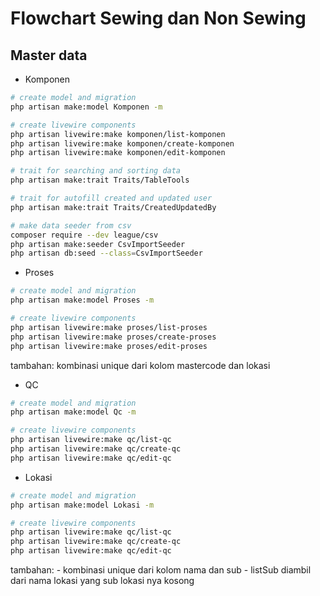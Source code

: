 # Flowchart Sewing dan Non Sewing

## Master data
- Komponen
```bash
# create model and migration
php artisan make:model Komponen -m

# create livewire components
php artisan livewire:make komponen/list-komponen
php artisan livewire:make komponen/create-komponen
php artisan livewire:make komponen/edit-komponen

# trait for searching and sorting data
php artisan make:trait Traits/TableTools

# trait for autofill created and updated user
php artisan make:trait Traits/CreatedUpdatedBy

# make data seeder from csv 
composer require --dev league/csv
php artisan make:seeder CsvImportSeeder
php artisan db:seed --class=CsvImportSeeder
```

- Proses
```bash
# create model and migration
php artisan make:model Proses -m

# create livewire components
php artisan livewire:make proses/list-proses
php artisan livewire:make proses/create-proses
php artisan livewire:make proses/edit-proses
```
tambahan: kombinasi unique dari kolom mastercode dan lokasi

- QC
```bash
# create model and migration
php artisan make:model Qc -m

# create livewire components
php artisan livewire:make qc/list-qc
php artisan livewire:make qc/create-qc
php artisan livewire:make qc/edit-qc
```

- Lokasi
```bash
# create model and migration
php artisan make:model Lokasi -m

# create livewire components
php artisan livewire:make qc/list-qc
php artisan livewire:make qc/create-qc
php artisan livewire:make qc/edit-qc
```
tambahan: 
    - kombinasi unique dari kolom nama dan sub
    - listSub diambil dari nama lokasi yang sub lokasi nya kosong
